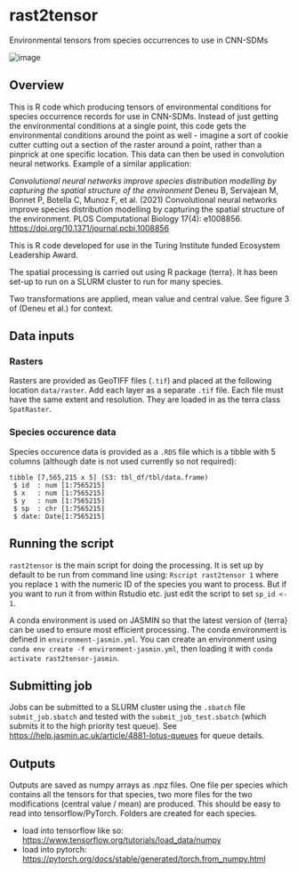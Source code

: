 # rast2tensor

Environmental tensors from species occurrences to use in CNN-SDMs

![image](https://user-images.githubusercontent.com/17750766/226618471-010a9b68-eac8-4270-b087-a55b2da7bd68.png)

## Overview

This is R code which producing tensors of environmental conditions for species occurrence records for use in CNN-SDMs. Instead of just getting the environmental conditions at a single point, this code gets the environmental conditions around the point as well - imagine a sort of cookie cutter cutting out a section of the raster around a point, rather than a pinprick at one specific location. This data can then be used in convolution neural networks. Example of a similar application:

*Convolutional neural networks improve species distribution modelling by capturing the spatial structure of the environment*
Deneu B, Servajean M, Bonnet P, Botella C, Munoz F, et al. (2021) Convolutional neural networks improve species distribution modelling by capturing the spatial structure of the environment. PLOS Computational Biology 17(4): e1008856. https://doi.org/10.1371/journal.pcbi.1008856

This is R code developed for use in the Turing Institute funded Ecosystem Leadership Award.

The spatial processing is carried  out using R package {terra}. It has been set-up to run on a SLURM cluster to run for many species.

Two transformations are applied, mean value and central value. See figure 3 of (Deneu et al.) for context.

## Data inputs

### Rasters

Rasters are provided as GeoTIFF files (`.tif`) and placed at the following location `data/raster`. Add each layer as a separate `.tif` file. Each file must have the same extent and resolution. They are loaded in as the terra class `SpatRaster`. 

### Species occurence data

Species occurence data is provided as a `.RDS` file which is a tibble with 5 columns (although date is not used currently so not required): 

```
tibble [7,565,215 x 5] (S3: tbl_df/tbl/data.frame)
 $ id  : num [1:7565215] 
 $ x   : num [1:7565215]
 $ y   : num [1:7565215]
 $ sp  : chr [1:7565215]
 $ date: Date[1:7565215]
 ```
 
## Running the script

`rast2tensor` is the main script for doing the processing. It is set up by default to be run from command line using: `Rscript rast2tensor 1` where you replace `1` with the numeric ID of the species you want to process. But if you want to run it from within Rstudio etc. just edit the script to set `sp_id <- 1`.

A conda environment is used on JASMIN so that the latest version of {terra} can be used to ensure most efficient processing. The conda environment is defined in `environment-jasmin.yml`. You can create an environment using `conda env create -f environment-jasmin.yml`, then loading it with `conda activate rast2tensor-jasmin`.

## Submitting job

Jobs can be submitted to a SLURM cluster using the `.sbatch` file `submit_job.sbatch` and tested with the `submit_job_test.sbatch` (which submits it to the high priority test queue). See https://help.jasmin.ac.uk/article/4881-lotus-queues for queue details.

## Outputs

Outputs are saved as numpy arrays as .npz files. One file per species which contains all the tensors for that species, two more files for the two modifications (central value / mean) are produced. This should be easy to read into tensorflow/PyTorch. Folders are created for each species.

 * load into tensorflow like so: https://www.tensorflow.org/tutorials/load_data/numpy
 * load into pytorch: https://pytorch.org/docs/stable/generated/torch.from_numpy.html
